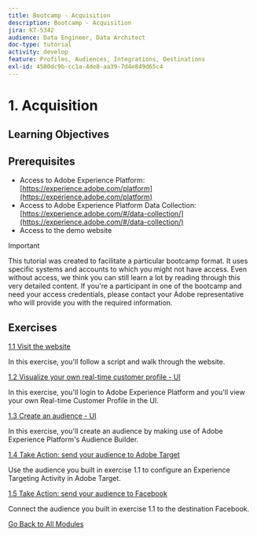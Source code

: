 ```yaml
---
title: Bootcamp - Acquisition
description: Bootcamp - Acquisition
jira: KT-5342
audience: Data Engineer, Data Architect
doc-type: tutorial
activity: develop
feature: Profiles, Audiences, Integrations, Destinations
exl-id: 4500dc9b-cc1a-4de8-aa39-7d4e849d65c4
---
```

# 1. Acquisition

## Learning Objectives

## Prerequisites

- Access to Adobe Experience Platform: [https://experience.adobe.com/platform](https://experience.adobe.com/platform)
- Access to Adobe Experience Platform Data Collection: [https://experience.adobe.com/#/data-collection/](https://experience.adobe.com/#/data-collection/)
- Access to the demo website

>[!IMPORTANT]
>
>This tutorial was created to facilitate a particular bootcamp format. It uses specific systems and accounts to which you might not have access. Even without access, we think you can still learn a lot by reading through this very detailed content. If you're a participant in one of the bootcamp and need your access credentials, please contact your Adobe representative who will provide you with the required information.

## Exercises

[1.1 Visit the website](./ex1.md)

In this exercise, you'll follow a script and walk through the website.

[1.2 Visualize your own real-time customer profile - UI](./ex2.md)

In this exercise, you'll login to Adobe Experience Platform and you'll view your own Real-time Customer Profile in the UI.

[1.3 Create an audience - UI](./ex3.md)

In this exercise, you'll create an audience by making use of Adobe Experience Platform's Audience Builder.

[1.4 Take Action: send your audience to Adobe Target](./ex4.md)

Use the audience you built in exercise 1.1 to configure an Experience Targeting Activity in Adobe Target.

[1.5 Take Action: send your audience to Facebook](./ex5.md)

Connect the audience you built in exercise 1.1 to the destination Facebook.

[Go Back to All Modules](../../overview.md)
